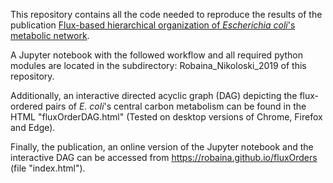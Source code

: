 This repository contains all the code needed to reproduce the results of the publication <a href="" target="_blank">Flux-based hierarchical organization of _Escherichia coli_'s metabolic network</a>.

A Jupyter notebook with the followed workflow and all required python modules are located in the subdirectory: Robaina_Nikoloski_2019 of this repository.

Additionally, an interactive directed acyclic graph (DAG) depicting the flux-ordered pairs of _E. coli_'s central carbon metabolism can be found in the HTML "fluxOrderDAG.html" (Tested on desktop versions of Chrome, Firefox and Edge).

Finally, the publication, an online version of the Jupyter notebook and the interactive DAG can be accessed from https://robaina.github.io/fluxOrders (file "index.html").

